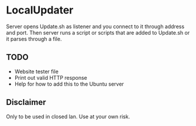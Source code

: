 # LocalUpdater
Server opens Update.sh as listener and you connect to it through address and port.
Then server runs a script or scripts that are added to Update.sh or it parses through a file.

## TODO
- Website tester file
- Print out valid HTTP response
- Help for how to add this to the Ubuntu server

## Disclaimer
Only to be used in closed lan. Use at your own risk.
